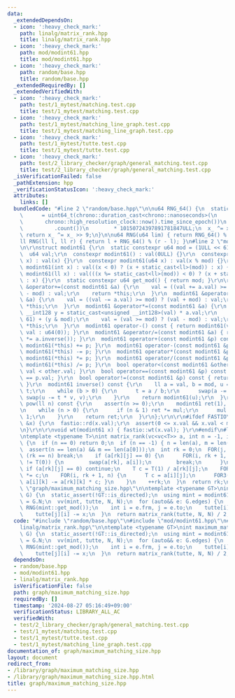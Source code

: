 ```yaml
---
data:
  _extendedDependsOn:
  - icon: ':heavy_check_mark:'
    path: linalg/matrix_rank.hpp
    title: linalg/matrix_rank.hpp
  - icon: ':heavy_check_mark:'
    path: mod/modint61.hpp
    title: mod/modint61.hpp
  - icon: ':heavy_check_mark:'
    path: random/base.hpp
    title: random/base.hpp
  _extendedRequiredBy: []
  _extendedVerifiedWith:
  - icon: ':heavy_check_mark:'
    path: test/1_mytest/matching.test.cpp
    title: test/1_mytest/matching.test.cpp
  - icon: ':heavy_check_mark:'
    path: test/1_mytest/matching_line_graph.test.cpp
    title: test/1_mytest/matching_line_graph.test.cpp
  - icon: ':heavy_check_mark:'
    path: test/1_mytest/tutte.test.cpp
    title: test/1_mytest/tutte.test.cpp
  - icon: ':heavy_check_mark:'
    path: test/2_library_checker/graph/general_matching.test.cpp
    title: test/2_library_checker/graph/general_matching.test.cpp
  _isVerificationFailed: false
  _pathExtension: hpp
  _verificationStatusIcon: ':heavy_check_mark:'
  attributes:
    links: []
  bundledCode: "#line 2 \"random/base.hpp\"\n\nu64 RNG_64() {\n  static uint64_t x_\n\
    \      = uint64_t(chrono::duration_cast<chrono::nanoseconds>(\n              \
    \       chrono::high_resolution_clock::now().time_since_epoch())\n           \
    \          .count())\n        * 10150724397891781847ULL;\n  x_ ^= x_ << 7;\n \
    \ return x_ ^= x_ >> 9;\n}\n\nu64 RNG(u64 lim) { return RNG_64() % lim; }\n\n\
    ll RNG(ll l, ll r) { return l + RNG_64() % (r - l); }\n#line 2 \"mod/modint61.hpp\"\
    \n\r\nstruct modint61 {\r\n  static constexpr u64 mod = (1ULL << 61) - 1;\r\n\
    \  u64 val;\r\n  constexpr modint61() : val(0ULL) {}\r\n  constexpr modint61(u32\
    \ x) : val(x) {}\r\n  constexpr modint61(u64 x) : val(x % mod) {}\r\n  constexpr\
    \ modint61(int x) : val((x < 0) ? (x + static_cast<ll>(mod)) : x) {}\r\n  constexpr\
    \ modint61(ll x) : val(((x %= static_cast<ll>(mod)) < 0) ? (x + static_cast<ll>(mod))\
    \ : x) {}\r\n  static constexpr u64 get_mod() { return mod; }\r\n\r\n  modint61\
    \ &operator+=(const modint61 &a) {\r\n    val = ((val += a.val) >= mod) ? (val\
    \ - mod) : val;\r\n    return *this;\r\n  }\r\n  modint61 &operator-=(const modint61\
    \ &a) {\r\n    val = ((val -= a.val) >= mod) ? (val + mod) : val;\r\n    return\
    \ *this;\r\n  }\r\n  modint61 &operator*=(const modint61 &a) {\r\n    const unsigned\
    \ __int128 y = static_cast<unsigned __int128>(val) * a.val;\r\n    val = (y >>\
    \ 61) + (y & mod);\r\n    val = (val >= mod) ? (val - mod) : val;\r\n    return\
    \ *this;\r\n  }\r\n  modint61 operator-() const { return modint61(val ? mod -\
    \ val : u64(0)); }\r\n  modint61 &operator/=(const modint61 &a) { return (*this\
    \ *= a.inverse()); }\r\n  modint61 operator+(const modint61 &p) const { return\
    \ modint61(*this) += p; }\r\n  modint61 operator-(const modint61 &p) const { return\
    \ modint61(*this) -= p; }\r\n  modint61 operator*(const modint61 &p) const { return\
    \ modint61(*this) *= p; }\r\n  modint61 operator/(const modint61 &p) const { return\
    \ modint61(*this) /= p; }\r\n  bool operator<(const modint61 &other) const { return\
    \ val < other.val; }\r\n  bool operator==(const modint61 &p) const { return val\
    \ == p.val; }\r\n  bool operator!=(const modint61 &p) const { return val != p.val;\
    \ }\r\n  modint61 inverse() const {\r\n    ll a = val, b = mod, u = 1, v = 0,\
    \ t;\r\n    while (b > 0) {\r\n      t = a / b;\r\n      swap(a -= t * b, b),\
    \ swap(u -= t * v, v);\r\n    }\r\n    return modint61(u);\r\n  }\r\n  modint61\
    \ pow(ll n) const {\r\n    assert(n >= 0);\r\n    modint61 ret(1), mul(val);\r\
    \n    while (n > 0) {\r\n      if (n & 1) ret *= mul;\r\n      mul *= mul, n >>=\
    \ 1;\r\n    }\r\n    return ret;\r\n  }\r\n};\r\n\r\n#ifdef FASTIO\r\nvoid rd(modint61\
    \ &x) {\r\n  fastio::rd(x.val);\r\n  assert(0 <= x.val && x.val < modint61::mod);\r\
    \n}\r\n\r\nvoid wt(modint61 x) { fastio::wt(x.val); }\r\n#endif\n#line 1 \"linalg/matrix_rank.hpp\"\
    \ntemplate <typename T>\nint matrix_rank(vc<vc<T>> a, int n = -1, int m = -1)\
    \ {\n  if (n == 0) return 0;\n  if (n == -1) { n = len(a), m = len(a[0]); }\n\
    \  assert(n == len(a) && m == len(a[0]));\n  int rk = 0;\n  FOR(j, m) {\n    if\
    \ (rk == n) break;\n    if (a[rk][j] == 0) {\n      FOR(i, rk + 1, n) if (a[i][j]\
    \ != T(0)) {\n        swap(a[rk], a[i]);\n        break;\n      }\n    }\n   \
    \ if (a[rk][j] == 0) continue;\n    T c = T(1) / a[rk][j];\n    FOR(k, j, m) a[rk][k]\
    \ *= c;\n    FOR(i, rk + 1, n) {\n      T c = a[i][j];\n      FOR3(k, j, m) {\
    \ a[i][k] -= a[rk][k] * c; }\n    }\n    ++rk;\n  }\n  return rk;\n}\n#line 4\
    \ \"graph/maximum_matching_size.hpp\"\n\ntemplate <typename GT>\nint maximum_matching_size(GT&\
    \ G) {\n  static_assert(!GT::is_directed);\n  using mint = modint61;\n  int N\
    \ = G.N;\n  vv(mint, tutte, N, N);\n  for (auto&& e: G.edges) {\n    mint x =\
    \ RNG(mint::get_mod());\n    int i = e.frm, j = e.to;\n    tutte[i][j] += x;\n\
    \    tutte[j][i] -= x;\n  }\n  return matrix_rank(tutte, N, N) / 2;\n}\n"
  code: "#include \"random/base.hpp\"\n#include \"mod/modint61.hpp\"\n#include \"\
    linalg/matrix_rank.hpp\"\n\ntemplate <typename GT>\nint maximum_matching_size(GT&\
    \ G) {\n  static_assert(!GT::is_directed);\n  using mint = modint61;\n  int N\
    \ = G.N;\n  vv(mint, tutte, N, N);\n  for (auto&& e: G.edges) {\n    mint x =\
    \ RNG(mint::get_mod());\n    int i = e.frm, j = e.to;\n    tutte[i][j] += x;\n\
    \    tutte[j][i] -= x;\n  }\n  return matrix_rank(tutte, N, N) / 2;\n}\n"
  dependsOn:
  - random/base.hpp
  - mod/modint61.hpp
  - linalg/matrix_rank.hpp
  isVerificationFile: false
  path: graph/maximum_matching_size.hpp
  requiredBy: []
  timestamp: '2024-08-27 05:16:49+09:00'
  verificationStatus: LIBRARY_ALL_AC
  verifiedWith:
  - test/2_library_checker/graph/general_matching.test.cpp
  - test/1_mytest/matching.test.cpp
  - test/1_mytest/tutte.test.cpp
  - test/1_mytest/matching_line_graph.test.cpp
documentation_of: graph/maximum_matching_size.hpp
layout: document
redirect_from:
- /library/graph/maximum_matching_size.hpp
- /library/graph/maximum_matching_size.hpp.html
title: graph/maximum_matching_size.hpp
---
```

